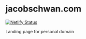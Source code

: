 # jacobschwan.com
[![Netlify Status](https://api.netlify.com/api/v1/badges/34505293-a4ba-46ce-86a2-e0b0f7d00534/deploy-status)](https://app.netlify.com/sites/jacobschwan/deploys)

Landing page for personal domain
